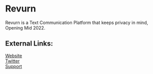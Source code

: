 # Revurn
Revurn is a Text Communication Platform that keeps privacy in mind, Opening Mid 2022.

## External Links:
[Website](https://revurn.com)<br>
[Twitter](https://twitter.com/RevurnApp)<br>
[Support](https://support.revurn.com)
